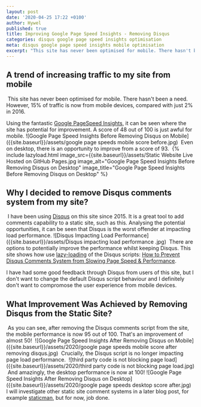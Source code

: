 ```yaml
---
layout: post
date: '2020-04-25 17:22 +0100'
author: Hywel
published: true
title: Improving Google Page Speed Insights - Removing Disqus
categories: disqus google page speed insights optimisation
meta: disqus google page speed insights mobile optimisation
excerpt: "This site has never been optimised for mobile. There hasn't been a need. However, 15% of traffic is now from mobile devices, compared with just 2% in 2016."
---
```

## A trend of increasing traffic to my site from mobile
​
This site has never been optimised for mobile. There hasn't been a need. However, 15% of traffic is now from mobile devices, compared with just 2% in 2016.

Using the fantastic [Google PageSpeed Insights](https://developers.google.com/speed/pagespeed/insights/), it can be seen where the site has potential for improvement. A score of 48 out of 100 is just awful for mobile.
​
![Google Page Speed Insights Before Removing Disqus on Mobile]({{site.baseurl}}/assets/google page speeds mobile score before.jpg)
​
Even on desktop, there is an opportunity to improve from a score of 93.
​
{% include lazyload.html image_src={{site.baseurl}}/assets/Static Website Live Hosted on GitHub Pages.jpg image_alt="Google Page Speed Insights Before Removing Disqus on Desktop" image_title="Google Page Speed Insights Before Removing Disqus on Desktop" %}


## Why I decided to remove Disqus comments system from my site?
​
I have been using [Disqus](https://disqus.com/) on this site since 2015. It is a great tool to add comments capability to a static site, such as this. Analysing the potential opportunities, it can be seen that Disqus is the worst offender at impacting load performance.
![Disqus Impacting Load Performance]({{site.baseurl}}/assets/Disqus impacting load performance .jpg)
​
There are options to potentially improve the performance whilst keeping Disqus.  This site shows how use [lazy-loading](https://en.wikipedia.org/wiki/Lazy_loading) of the Disqus scripts: [How to Prevent Disqus Comments System from Slowing Page Speed & Performance](https://usefulangle.com/post/251/disqus-comments-improve-page-load-speed).
​
 
 I have had some good feedback through Disqus from users of this site, but I don't want to change the default Disqus script behaviour and I definitely don't want to compromose the user experience from mobile devices.
​
## What Improvement Was Achieved by Removing Disqus from the Static Site?
​
As you can see, after removing the Disqus comments script from the site, the mobile performance is now  95 out of 100.  That's an improvement of almost 50!
​
![Google Page Speed Insights After Removing Disqus on Mobile]({{site.baseurl}}/assets/2020/google page speeds mobile score after removing disqus.jpg)
​
Crucially, the Disqus script is no longer impacting page load performance.
​
![third party code is not blocking page load]({{site.baseurl}}/assets/2020/third party code is not blocking page load.jpg)
​
And amazingly, the desktop performance is now at 100!
​
![Google Page Speed Insights After Removing Disqus on Desktop]({{site.baseurl}}/assets/2020/google page speeds desktop score after.jpg)
​
I will investigate other static site comment systems in a later blog post, for example [staticman](https://staticman.net/), but for now, job done.